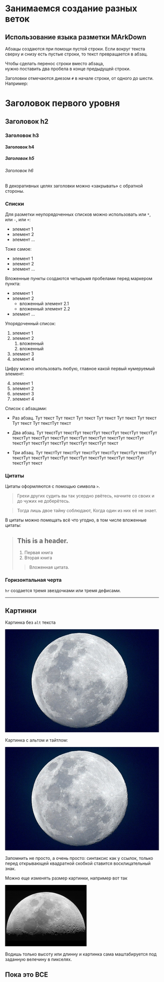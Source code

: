 # Занимаемся создание разных веток
## Использование языка разметки MArkDown

Абзацы создаются при помощи пустой строки. Если вокруг текста сверху и снизу есть пустые строки, то текст превращается в абзац.

Чтобы сделать перенос строки вместо абзаца,  
нужно поставить два пробела в конце предыдущей строки.

Заголовки отмечаются диезом `#` в начале строки, от одного до шести. Например:

# Заголовок первого уровня #
## Заголовок h2
### Заголовок h3
#### Заголовок h4
##### Заголовок h5
###### Заголовок h6

В декоративных целях заголовки можно «закрывать» с обратной стороны.

### Списки

Для разметки неупорядоченных списков можно использовать или `*`, или `-`, или `+`:

- элемент 1
- элемент 2
- элемент ...

Тоже самое:

+ элемент 1
+ элемент 2
+ элемент ...

Вложенные пункты создаются четырьмя пробелами перед маркером пункта:

* элемент 1
* элемент 2
    * вложенный элемент 2.1
    * вложенный элемент 2.2
* элемент ...

Упорядоченный список:

1. элемент 1
2. элемент 2
    1. вложенный
    2. вложенный
3. элемент 3
4. элемент 4

Цифру можно ипользовать любую, главное какой первый нумеруемый элемент:

4. элемент 1
7. элемент 2
9. элемент 3
3. элемент 4

Список с абзацами:

* Раз абзац. Тут текст Тут текст Тут текст Тут текст Тут текст Тут текст Тут текст Тут текстТут текст

* Два абзац. Тут текстТут текстТут текстТут текстТут текстТут текстТут текстТут текстТут текстТут текстТут текстТут текстТут текстТут текстТут текстТут текстТут текстТут текстТут текст
* Три абзац. Тут текстТут текстТут текстТут текстТут текстТут текстТут текстТут текстТут текстТут текстТут текстТут текстТут текстТут текстТут текст


### Цитаты

Цитаты оформляются с помощью символа `>`.

> Грехи других судить вы так усердно рвётесь,
начните со своих и до чужих не доберётесь.

> Тогда лишь двое тайну соблюдают,
Когда один из них её не знает.


В цитаты можно помещать всё что угодно, в том числе вложенные цитаты:

> ## This is a header.
>
> 1.   Первая книга
> 2.   Вторая книга
>
> > Вложенная цитата. 

### Горизонтальная черта

`hr` создается тремя звездочками или тремя дефисами.

***

## Картинки

Картинка без `alt` текста

![](moon.jpg)

Картинка с альтом и тайтлом:

![Alt text](moon.jpg "Завораживающая луна")

Запомнить не просто, а очень просто: синтаксис как у ссылок, только перед открывающей квадратной скобкой ставится восклицательный знак.

Можно еще изменять размер картинки, например вот так

<img src="moon2.jpg"  width="" height="200">

Водишь только высоту или длинну и картинка сама маштабируется под заданную велечину в пикселях.
## Пока это ВСЕ
